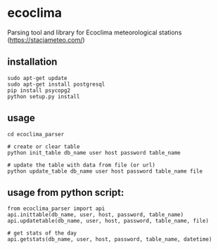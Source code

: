 # ecoclima
Parsing tool and library for Ecoclima meteorological stations (https://stacjameteo.com/)

## installation
    sudo apt-get update
    sudo apt-get install postgresql
    pip install psycopg2
    python setup.py install

## usage
    cd ecoclima_parser
    
    # create or clear table
    python init_table db_name user host password table_name
    
    # update the table with data from file (or url)
    python update_table db_name user host password table_name file

## usage from python script:
    from ecoclima_parser import api
    api.inittable(db_name, user, host, password, table_name)
    api.updatetable(db_name, user, host, password, table_name, file)
    
    # get stats of the day
    api.getstats(db_name, user, host, password, table_name, datetime)
